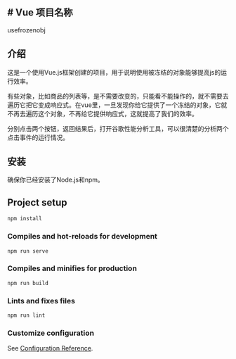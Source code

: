## \# Vue 项目名称

 usefrozenobj

## 介绍

这是一个使用Vue.js框架创建的项目，用于说明使用被冻结的对象能够提高js的运行效率。

有些对象，比如商品的列表等，是不需要改变的，只能看不能操作的，就不需要去遍历它把它变成响应式。在vue里，一旦发现你给它提供了一个冻结的对象，它就不再去遍历这个对象，不再给它提供响应式，这就提高了我们的效率。

分别点击两个按钮，返回结果后，打开谷歌性能分析工具，可以很清楚的分析两个点击事件的运行情况。

##  安装

确保你已经安装了Node.js和npm。



## Project setup
```
npm install
```

### Compiles and hot-reloads for development
```
npm run serve
```

### Compiles and minifies for production
```
npm run build
```

### Lints and fixes files
```
npm run lint
```

### Customize configuration
See [Configuration Reference](https://cli.vuejs.org/config/).
